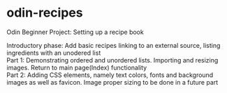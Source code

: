 # odin-recipes
<p>Odin Beginner Project: Setting up a recipe book</p>
Introductory phase: Add basic recipes linking to an external source, listing ingredients with an unodered list<br>
Part 1: Demonstrating ordered and unordered lists. Importing and resizing images. Return to main page(Index) functionality<br>
Part 2: Adding CSS elements, namely text colors, fonts and background images as well as favicon. Image proper sizing to be done in a future part